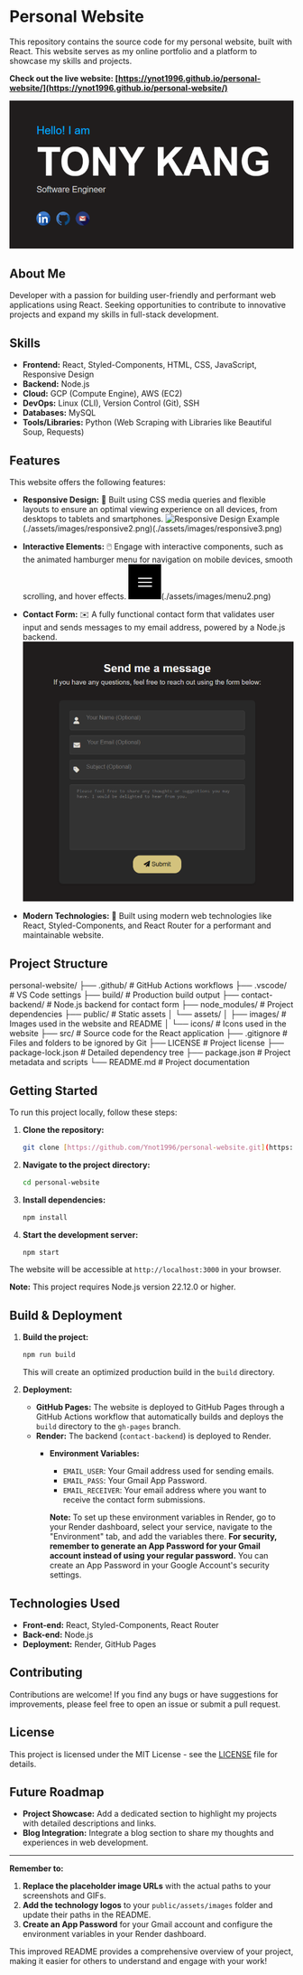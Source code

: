 # Personal Website

This repository contains the source code for my personal website, built with React. This website serves as my online portfolio and a platform to showcase my skills and projects.

**Check out the live website: [https://ynot1996.github.io/personal-website/](https://ynot1996.github.io/personal-website/)**

![Website Screenshot](./public/assets/images/cover.png)

## About Me

Developer with a passion for building user-friendly and performant web applications using React. 
Seeking opportunities to contribute to innovative projects and expand my skills in full-stack development. 

## Skills

*   **Frontend:** React, Styled-Components, HTML, CSS, JavaScript, Responsive Design
*   **Backend:** Node.js
*   **Cloud:** GCP (Compute Engine), AWS (EC2)
*   **DevOps:** Linux (CLI), Version Control (Git), SSH
*   **Databases:** MySQL
*   **Tools/Libraries:** Python (Web Scraping with Libraries like Beautiful Soup, Requests)

## Features

This website offers the following features:

*   **Responsive Design:** 📱 Built using CSS media queries and flexible layouts to ensure an optimal viewing experience on all devices, from desktops to tablets and smartphones.
    ![Responsive Design Example](./assets/images/responsive1.png)(./assets/images/responsive2.png)(./assets/images/responsive3.png)

*   **Interactive Elements:** 🖱️ Engage with interactive components, such as the animated hamburger menu for navigation on mobile devices, smooth scrolling, and hover effects.
    ![Hamburger Menu Example](./assets/images/menu1.png)(./assets/images/menu2.png)

*   **Contact Form:** ✉️ A fully functional contact form that validates user input and sends messages to my email address, powered by a Node.js backend.
    ![Contact Form Example](./assets/images/contact.png)

*   **Modern Technologies:** 🚀 Built using modern web technologies like React, Styled-Components, and React Router for a performant and maintainable website.

## Project Structure

personal-website/
├── .github/             # GitHub Actions workflows
├── .vscode/             # VS Code settings
├── build/               # Production build output
├── contact-backend/     # Node.js backend for contact form
├── node_modules/        # Project dependencies
├── public/              # Static assets
│   └── assets/
│       ├── images/      # Images used in the website and README
│       └── icons/       # Icons used in the website 
├── src/                 # Source code for the React application
├── .gitignore           # Files and folders to be ignored by Git
├── LICENSE              # Project license
├── package-lock.json    # Detailed dependency tree
├── package.json         # Project metadata and scripts
└── README.md            # Project documentation

## Getting Started

To run this project locally, follow these steps:

1.  **Clone the repository:**

    ```bash
    git clone [https://github.com/Ynot1996/personal-website.git](https://github.com/Ynot1996/personal-website.git)
    ```

2.  **Navigate to the project directory:**

    ```bash
    cd personal-website
    ```

3.  **Install dependencies:**

    ```bash
    npm install
    ```

4.  **Start the development server:**

    ```bash
    npm start
    ```

The website will be accessible at `http://localhost:3000` in your browser.

**Note:** This project requires Node.js version 22.12.0 or higher.

## Build & Deployment

1.  **Build the project:**

    ```bash
    npm run build
    ```

    This will create an optimized production build in the `build` directory.

2.  **Deployment:**
    *   **GitHub Pages:** The website is deployed to GitHub Pages through a GitHub Actions workflow that automatically builds and deploys the `build` directory to the `gh-pages` branch.
    *   **Render:** The backend (`contact-backend`) is deployed to Render.
        *   **Environment Variables:**
            *   `EMAIL_USER`: Your Gmail address used for sending emails.
            *   `EMAIL_PASS`: Your Gmail App Password.
            *   `EMAIL_RECEIVER`: Your email address where you want to receive the contact form submissions.

            **Note:** To set up these environment variables in Render, go to your Render dashboard, select your service, navigate to the "Environment" tab, and add the variables there. **For security, remember to generate an App Password for your Gmail account instead of using your regular password.** You can create an App Password in your Google Account's security settings.

## Technologies Used

* **Front-end:** React, Styled-Components, React Router
* **Back-end:** Node.js
* **Deployment:** Render, GitHub Pages

## Contributing

Contributions are welcome! If you find any bugs or have suggestions for improvements, please feel free to open an issue or submit a pull request.

## License

This project is licensed under the MIT License - see the [LICENSE](LICENSE) file for details.

## Future Roadmap
- **Project Showcase:** Add a dedicated section to highlight my projects with detailed descriptions and links.
- **Blog Integration:** Integrate a blog section to share my thoughts and experiences in web development.

---

**Remember to:**

1.  **Replace the placeholder image URLs** with the actual paths to your screenshots and GIFs.
2.  **Add the technology logos** to your `public/assets/images` folder and update their paths in the README.
3.  **Create an App Password** for your Gmail account and configure the environment variables in your Render dashboard.

This improved README provides a comprehensive overview of your project, making it easier for others to understand and engage with your work!
